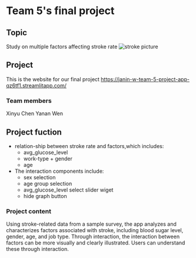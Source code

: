 # Team 5's final project 

## Topic
Study on multiple factors affecting stroke rate 
![stroke picture](https://st3.depositphotos.com/10281604/13968/v/450/depositphotos_139680802-stock-illustration-sick-man-patient-feeling-sick.jpg)

## Project
 This is the website for our final project
 https://janin-w-team-5-project-app-qz6tf1.streamlitapp.com/

### Team members
 Xinyu Chen   Yanan Wen

## Project fuction
- relation-ship between stroke rate and factors,which includes:
    - avg_glucose_level
    - work-type + gender
    - age
- The interaction components include:
    - sex selection
    - age group selection
    - avg_glucose_level select slider wiget
    - hide graph button



### Project content
Using stroke-related data from a sample survey, the app analyzes and characterizes factors associated with stroke, including blood sugar level, gender, age, and job type. Through interaction, the interaction between factors can be more visually and clearly illustrated. Users can understand these through interaction.